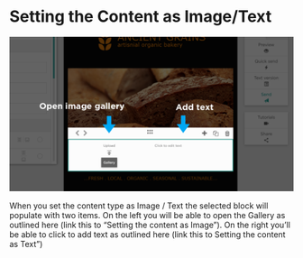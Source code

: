 # Setting the Content as Image/Text

![](images/Selection_456.png)

When you set the content type as Image / Text the selected block will populate with two items. On the left you will be able to open 
the Gallery as outlined here (link this to “Setting the content as Image”). On the right you’ll be able to click to add text as 
outlined here (link this to Setting the content as Text”)
